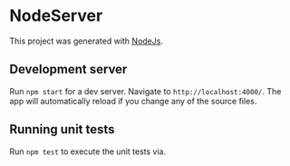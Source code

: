# NodeServer

This project was generated with [NodeJs](https://nodejs.org/en/).

## Development server

Run `npm start` for a dev server. Navigate to `http://localhost:4000/`. The app will automatically reload if you change any of the source files.


## Running unit tests

Run `npm test` to execute the unit tests via.

